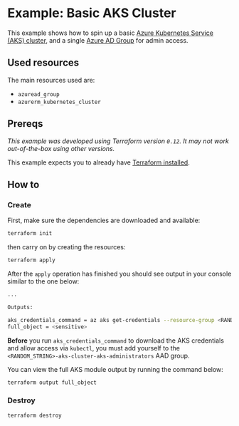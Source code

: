 # Example: Basic AKS Cluster

This example shows how to spin up a basic
[Azure Kubernetes Service (AKS) cluster](https://registry.terraform.io/providers/hashicorp/azurerm/latest/docs/resources/kubernetes_cluster),
and a single [Azure AD Group](https://registry.terraform.io/providers/hashicorp/azuread/latest/docs/resources/group)
for admin access.

## Used resources

The main resources used are:

- `azuread_group`
- `azurerm_kubernetes_cluster`

## Prereqs

*This example was developed using Terraform version `0.12`.
It may not work out-of-the-box using other versions.*

This example expects you to already have
[Terraform installed](https://learn.hashicorp.com/tutorials/terraform/install-cli).

## How to

### Create

First, make sure the dependencies are downloaded and available:

```sh
terraform init
```

then carry on by creating the resources:

```sh
terraform apply
```

After the `apply` operation has finished you should see output
in your console similar to the one below:

```sh
...

Outputs:

aks_credentials_command = az aks get-credentials --resource-group <RANDOM_STRING>-rg-azurerm-kubernetes-cluster --name <RANDOM_STRING>-aks-cluster --overwrite-existing
full_object = <sensitive>
```

**Before** you run `aks_credentials_command` to download the AKS credentials and allow access via `kubectl`, you
must add yourself to the `<RANDOM_STRING>-aks-cluster-aks-administrators` AAD group.

You can view the full AKS module output by running the command below:

```sh
terraform output full_object
```

### Destroy

```sh
terraform destroy
```
